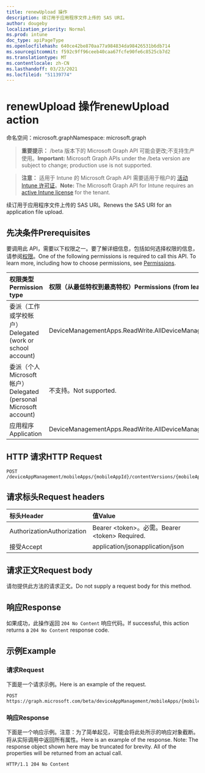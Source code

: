 ```yaml
---
title: renewUpload 操作
description: 续订用于应用程序文件上传的 SAS URI。
author: dougeby
localization_priority: Normal
ms.prod: intune
doc_type: apiPageType
ms.openlocfilehash: 640ce42be870aa77a984834da98426531b6db714
ms.sourcegitcommit: f592c9ff96ceeb40caa67fcfe90fe6c8525cb7d2
ms.translationtype: MT
ms.contentlocale: zh-CN
ms.lasthandoff: 03/23/2021
ms.locfileid: "51139774"
---
```

# <a name="renewupload-action"></a><span data-ttu-id="b67da-103">renewUpload 操作</span><span class="sxs-lookup"><span data-stu-id="b67da-103">renewUpload action</span></span>

<span data-ttu-id="b67da-104">命名空间：microsoft.graph</span><span class="sxs-lookup"><span data-stu-id="b67da-104">Namespace: microsoft.graph</span></span>

> <span data-ttu-id="b67da-105">**重要提示：** /beta 版本下的 Microsoft Graph API 可能会更改;不支持生产使用。</span><span class="sxs-lookup"><span data-stu-id="b67da-105">**Important:** Microsoft Graph APIs under the /beta version are subject to change; production use is not supported.</span></span>

> <span data-ttu-id="b67da-106">**注意：** 适用于 Intune 的 Microsoft Graph API 需要适用于租户的 [活动 Intune 许可证](https://go.microsoft.com/fwlink/?linkid=839381)。</span><span class="sxs-lookup"><span data-stu-id="b67da-106">**Note:** The Microsoft Graph API for Intune requires an [active Intune license](https://go.microsoft.com/fwlink/?linkid=839381) for the tenant.</span></span>

<span data-ttu-id="b67da-107">续订用于应用程序文件上传的 SAS URI。</span><span class="sxs-lookup"><span data-stu-id="b67da-107">Renews the SAS URI for an application file upload.</span></span>

## <a name="prerequisites"></a><span data-ttu-id="b67da-108">先决条件</span><span class="sxs-lookup"><span data-stu-id="b67da-108">Prerequisites</span></span>
<span data-ttu-id="b67da-p101">要调用此 API，需要以下权限之一。要了解详细信息，包括如何选择权限的信息，请参阅[权限](/graph/permissions-reference)。</span><span class="sxs-lookup"><span data-stu-id="b67da-p101">One of the following permissions is required to call this API. To learn more, including how to choose permissions, see [Permissions](/graph/permissions-reference).</span></span>

|<span data-ttu-id="b67da-111">权限类型</span><span class="sxs-lookup"><span data-stu-id="b67da-111">Permission type</span></span>|<span data-ttu-id="b67da-112">权限（从最低特权到最高特权）</span><span class="sxs-lookup"><span data-stu-id="b67da-112">Permissions (from least to most privileged)</span></span>|
|:---|:---|
|<span data-ttu-id="b67da-113">委派（工作或学校帐户）</span><span class="sxs-lookup"><span data-stu-id="b67da-113">Delegated (work or school account)</span></span>|<span data-ttu-id="b67da-114">DeviceManagementApps.ReadWrite.All</span><span class="sxs-lookup"><span data-stu-id="b67da-114">DeviceManagementApps.ReadWrite.All</span></span>|
|<span data-ttu-id="b67da-115">委派（个人 Microsoft 帐户）</span><span class="sxs-lookup"><span data-stu-id="b67da-115">Delegated (personal Microsoft account)</span></span>|<span data-ttu-id="b67da-116">不支持。</span><span class="sxs-lookup"><span data-stu-id="b67da-116">Not supported.</span></span>|
|<span data-ttu-id="b67da-117">应用程序</span><span class="sxs-lookup"><span data-stu-id="b67da-117">Application</span></span>|<span data-ttu-id="b67da-118">DeviceManagementApps.ReadWrite.All</span><span class="sxs-lookup"><span data-stu-id="b67da-118">DeviceManagementApps.ReadWrite.All</span></span>|

## <a name="http-request"></a><span data-ttu-id="b67da-119">HTTP 请求</span><span class="sxs-lookup"><span data-stu-id="b67da-119">HTTP Request</span></span>
<!-- {
  "blockType": "ignored"
}
-->
``` http
POST /deviceAppManagement/mobileApps/{mobileAppId}/contentVersions/{mobileAppContentId}/files/{mobileAppContentFileId}/renewUpload
```

## <a name="request-headers"></a><span data-ttu-id="b67da-120">请求标头</span><span class="sxs-lookup"><span data-stu-id="b67da-120">Request headers</span></span>
|<span data-ttu-id="b67da-121">标头</span><span class="sxs-lookup"><span data-stu-id="b67da-121">Header</span></span>|<span data-ttu-id="b67da-122">值</span><span class="sxs-lookup"><span data-stu-id="b67da-122">Value</span></span>|
|:---|:---|
|<span data-ttu-id="b67da-123">Authorization</span><span class="sxs-lookup"><span data-stu-id="b67da-123">Authorization</span></span>|<span data-ttu-id="b67da-124">Bearer &lt;token&gt;。必需。</span><span class="sxs-lookup"><span data-stu-id="b67da-124">Bearer &lt;token&gt; Required.</span></span>|
|<span data-ttu-id="b67da-125">接受</span><span class="sxs-lookup"><span data-stu-id="b67da-125">Accept</span></span>|<span data-ttu-id="b67da-126">application/json</span><span class="sxs-lookup"><span data-stu-id="b67da-126">application/json</span></span>|

## <a name="request-body"></a><span data-ttu-id="b67da-127">请求正文</span><span class="sxs-lookup"><span data-stu-id="b67da-127">Request body</span></span>
<span data-ttu-id="b67da-128">请勿提供此方法的请求正文。</span><span class="sxs-lookup"><span data-stu-id="b67da-128">Do not supply a request body for this method.</span></span>

## <a name="response"></a><span data-ttu-id="b67da-129">响应</span><span class="sxs-lookup"><span data-stu-id="b67da-129">Response</span></span>
<span data-ttu-id="b67da-130">如果成功，此操作返回 `204 No Content` 响应代码。</span><span class="sxs-lookup"><span data-stu-id="b67da-130">If successful, this action returns a `204 No Content` response code.</span></span>

## <a name="example"></a><span data-ttu-id="b67da-131">示例</span><span class="sxs-lookup"><span data-stu-id="b67da-131">Example</span></span>

### <a name="request"></a><span data-ttu-id="b67da-132">请求</span><span class="sxs-lookup"><span data-stu-id="b67da-132">Request</span></span>
<span data-ttu-id="b67da-133">下面是一个请求示例。</span><span class="sxs-lookup"><span data-stu-id="b67da-133">Here is an example of the request.</span></span>
``` http
POST https://graph.microsoft.com/beta/deviceAppManagement/mobileApps/{mobileAppId}/contentVersions/{mobileAppContentId}/files/{mobileAppContentFileId}/renewUpload
```

### <a name="response"></a><span data-ttu-id="b67da-134">响应</span><span class="sxs-lookup"><span data-stu-id="b67da-134">Response</span></span>
<span data-ttu-id="b67da-p102">下面是一个响应示例。注意：为了简单起见，可能会将此处所示的响应对象截断。将从实际调用中返回所有属性。</span><span class="sxs-lookup"><span data-stu-id="b67da-p102">Here is an example of the response. Note: The response object shown here may be truncated for brevity. All of the properties will be returned from an actual call.</span></span>
``` http
HTTP/1.1 204 No Content
```




